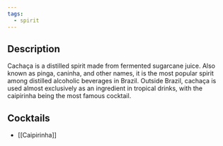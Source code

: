 ```yaml
---
tags:
  - spirit
---
```

## Description
Cachaça  is a distilled spirit made from fermented sugarcane juice. Also known as pinga, caninha, and other names, it is the most popular spirit among distilled alcoholic beverages in Brazil. Outside Brazil, cachaça is used almost exclusively as an ingredient in tropical drinks, with the caipirinha being the most famous cocktail.
## Cocktails
- [[Caipirinha]]